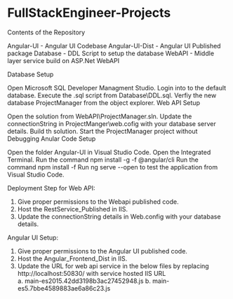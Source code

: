 # FullStackEngineer-Projects
Contents of the Repository

Angular-UI - Angular UI Codebase 
Angular-UI-Dist - Angular UI Published package 
Database - DDL Script to setup the database 
WebAPI - Middle layer service build on ASP.Net WebAPI

Database Setup

Open Microsoft SQL Developer Managment Studio.
Login into to the default database.
Execute the .sql script from Database\DDL.sql.
Verfiy the new database ProjectManager from the object explorer.
Web API Setup

Open the solution from WebAPI\ProjectManager.sln.
Update the connectionString in ProjectManger\web.cofig with your database server details.
Build th solution.
Start the ProjectManager project without Debugging
Anular Code Setup

Open the folder Angular-UI in Visual Studio Code.
Open the Integrated Terminal.
Run the command npm install -g -f @angular/cli
Run the command npm install -f
Run ng serve --open to test the application from Visual Studio Code.

Deployment Step for Web API: 
1. Give proper permissions to the Webapi published code. 
2. Host the RestService_Published in IIS. 
3. Update the connectionString details in Web.config with your database details.

Angular UI Setup:
1. Give proper permissions to the Angular UI published code. 
2. Host the Angular_Frontend_Dist in IIS. 
3. Update the URL for web api service in the below files by replacing http://localhost:50830/ with service hosted IIS URL \
a. main-es2015.42dd3198b3ac27452948.js 
b. main-es5.7bbe4589883ae6a86c23.js